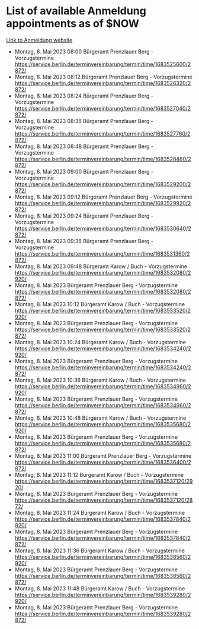 # List of available Anmeldung appointments as of $NOW
[Link to Anmeldung website](https://service.berlin.de/terminvereinbarung/termin/tag.php?termin=1&anliegen[]=120686&dienstleisterlist=122210,122217,327316,122219,327312,122227,327314,122231,327346,122243,327348,122254,122252,329742,122260,329745,122262,329748,122271,327278,122273,327274,122277,327276,330436,122280,327294,122282,327290,122284,327292,122291,327270,122285,327266,122286,327264,122296,327268,150230,329760,122297,327286,122294,327284,122312,329763,122314,329775,122304,327330,122311,327334,122309,327332,317869,122281,327352,122279,329772,122283,122276,327324,122274,327326,122267,329766,122246,327318,122251,327320,122257,327322,122208,327298,122226,327300&herkunft=http%3A%2F%2Fservice.berlin.de%2Fdienstleistung%2F120686%2F)
- Montag, 8. Mai 2023 08:00 Bürgeramt Prenzlauer Berg - Vorzugstermine https://service.berlin.de/terminvereinbarung/termin/time/1683525600/2872/
- Montag, 8. Mai 2023 08:12 Bürgeramt Prenzlauer Berg - Vorzugstermine https://service.berlin.de/terminvereinbarung/termin/time/1683526320/2872/
- Montag, 8. Mai 2023 08:24 Bürgeramt Prenzlauer Berg - Vorzugstermine https://service.berlin.de/terminvereinbarung/termin/time/1683527040/2872/
- Montag, 8. Mai 2023 08:36 Bürgeramt Prenzlauer Berg - Vorzugstermine https://service.berlin.de/terminvereinbarung/termin/time/1683527760/2872/
- Montag, 8. Mai 2023 08:48 Bürgeramt Prenzlauer Berg - Vorzugstermine https://service.berlin.de/terminvereinbarung/termin/time/1683528480/2872/
- Montag, 8. Mai 2023 09:00 Bürgeramt Prenzlauer Berg - Vorzugstermine https://service.berlin.de/terminvereinbarung/termin/time/1683529200/2872/
- Montag, 8. Mai 2023 09:12 Bürgeramt Prenzlauer Berg - Vorzugstermine https://service.berlin.de/terminvereinbarung/termin/time/1683529920/2872/
- Montag, 8. Mai 2023 09:24 Bürgeramt Prenzlauer Berg - Vorzugstermine https://service.berlin.de/terminvereinbarung/termin/time/1683530640/2872/
- Montag, 8. Mai 2023 09:36 Bürgeramt Prenzlauer Berg - Vorzugstermine https://service.berlin.de/terminvereinbarung/termin/time/1683531360/2872/
- Montag, 8. Mai 2023 09:48 Bürgeramt Karow / Buch - Vorzugstermine https://service.berlin.de/terminvereinbarung/termin/time/1683532080/2920/
- Montag, 8. Mai 2023  Bürgeramt Prenzlauer Berg - Vorzugstermine https://service.berlin.de/terminvereinbarung/termin/time/1683532080/2872/
- Montag, 8. Mai 2023 10:12 Bürgeramt Karow / Buch - Vorzugstermine https://service.berlin.de/terminvereinbarung/termin/time/1683533520/2920/
- Montag, 8. Mai 2023  Bürgeramt Prenzlauer Berg - Vorzugstermine https://service.berlin.de/terminvereinbarung/termin/time/1683533520/2872/
- Montag, 8. Mai 2023 10:24 Bürgeramt Karow / Buch - Vorzugstermine https://service.berlin.de/terminvereinbarung/termin/time/1683534240/2920/
- Montag, 8. Mai 2023  Bürgeramt Prenzlauer Berg - Vorzugstermine https://service.berlin.de/terminvereinbarung/termin/time/1683534240/2872/
- Montag, 8. Mai 2023 10:36 Bürgeramt Karow / Buch - Vorzugstermine https://service.berlin.de/terminvereinbarung/termin/time/1683534960/2920/
- Montag, 8. Mai 2023  Bürgeramt Prenzlauer Berg - Vorzugstermine https://service.berlin.de/terminvereinbarung/termin/time/1683534960/2872/
- Montag, 8. Mai 2023 10:48 Bürgeramt Karow / Buch - Vorzugstermine https://service.berlin.de/terminvereinbarung/termin/time/1683535680/2920/
- Montag, 8. Mai 2023  Bürgeramt Prenzlauer Berg - Vorzugstermine https://service.berlin.de/terminvereinbarung/termin/time/1683535680/2872/
- Montag, 8. Mai 2023 11:00 Bürgeramt Prenzlauer Berg - Vorzugstermine https://service.berlin.de/terminvereinbarung/termin/time/1683536400/2872/
- Montag, 8. Mai 2023 11:12 Bürgeramt Karow / Buch - Vorzugstermine https://service.berlin.de/terminvereinbarung/termin/time/1683537120/2920/
- Montag, 8. Mai 2023  Bürgeramt Prenzlauer Berg - Vorzugstermine https://service.berlin.de/terminvereinbarung/termin/time/1683537120/2872/
- Montag, 8. Mai 2023 11:24 Bürgeramt Karow / Buch - Vorzugstermine https://service.berlin.de/terminvereinbarung/termin/time/1683537840/2920/
- Montag, 8. Mai 2023  Bürgeramt Prenzlauer Berg - Vorzugstermine https://service.berlin.de/terminvereinbarung/termin/time/1683537840/2872/
- Montag, 8. Mai 2023 11:36 Bürgeramt Karow / Buch - Vorzugstermine https://service.berlin.de/terminvereinbarung/termin/time/1683538560/2920/
- Montag, 8. Mai 2023  Bürgeramt Prenzlauer Berg - Vorzugstermine https://service.berlin.de/terminvereinbarung/termin/time/1683538560/2872/
- Montag, 8. Mai 2023 11:48 Bürgeramt Karow / Buch - Vorzugstermine https://service.berlin.de/terminvereinbarung/termin/time/1683539280/2920/
- Montag, 8. Mai 2023  Bürgeramt Prenzlauer Berg - Vorzugstermine https://service.berlin.de/terminvereinbarung/termin/time/1683539280/2872/
